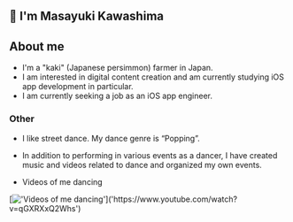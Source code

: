 ## 👋 I'm Masayuki Kawashima

## About me

- I'm a "kaki" (Japanese persimmon) farmer in Japan.
- I am interested in digital content creation and am currently studying iOS app development in particular.
- I am currently seeking a job as an iOS app engineer.

### Other
- I like street dance. My dance genre is “Popping”.
- In addition to performing in various events as a dancer, I have created music and videos related to dance and organized my own events.

- Videos of me dancing

[!['Videos of me dancing']('https://github.com/user-attachments/assets/ce754c72-c820-45b1-85e7-324c67c2045e')]('https://www.youtube.com/watch?v=qGXRXxQ2Whs')

<!--
**MasayukiKawashima/MasayukiKawashima** is a ✨ _special_ ✨ repository because its `README.md` (this file) appears on your GitHub profile.
![dancemoviethumbnail](https://github.com/user-attachments/assets/ce754c72-c820-45b1-85e7-324c67c2045e)

Here are some ideas to get you started:

- 🔭 I’m currently working on ...
- 🌱 I’m currently learning ...
- 👯 I’m looking to collaborate on ...
- 🤔 I’m looking for help with ...
- 💬 Ask me about ...
- 📫 How to reach me: ...
- 😄 Pronouns: ...
- ⚡ Fun fact: ...
-->
